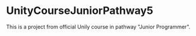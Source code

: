 # UnityCourseJuniorPathway5

This is a project from official Unily course in pathway "Junior Programmer".
